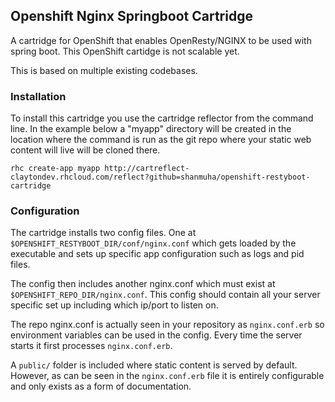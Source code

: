 ## Openshift Nginx Springboot Cartridge

A cartridge for OpenShift that enables OpenResty/NGINX to be used with spring boot. This OpenShift cartidge is not scalable yet.

This is based on multiple existing codebases.

### Installation

To install this cartridge you use the cartridge reflector from the command line. In the example below a "myapp" directory will be created in the location where the command is run as the git repo where your static web content will live will be cloned there.

	rhc create-app myapp http://cartreflect-claytondev.rhcloud.com/reflect?github=shanmuha/openshift-restyboot-cartridge


### Configuration

The cartridge installs two config files. One at <code>$OPENSHIFT_RESTYBOOT_DIR/conf/nginx.conf</code> which gets loaded by the executable
and sets up specific app configuration such as logs and pid files.

The config then includes another nginx.conf which must exist at <code>$OPENSHIFT_REPO_DIR/nginx.conf</code>. This config should
contain all your server specific set up including which ip/port to listen on.

The repo nginx.conf is actually seen in your repository as <code>nginx.conf.erb</code> so environment variables can be used
in the config. Every time the server starts it first processes <code>nginx.conf.erb</code>.


A <code>public/</code> folder is included where static content is served by default. However, as can be seen in the <code>nginx.conf.erb</code> file it
is entirely configurable and only exists as a form of documentation.
